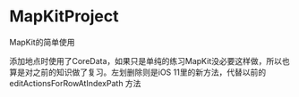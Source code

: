 # MapKitProject
MapKit的简单使用

添加地点时使用了CoreData，如果只是单纯的练习MapKit没必要这样做，所以也算是对之前的知识做了复习。左划删除则是iOS 11里的新方法，代替以前的editActionsForRowAtIndexPath 方法
